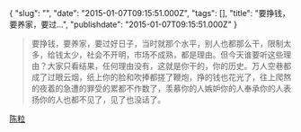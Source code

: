 {
    "slug": "",
    "date": "2015-01-07T09:15:51.000Z",
    "tags": [],
    "title": "要挣钱，要养家，要过...",
    "publishdate": "2015-01-07T09:15:51.000Z"
}


> 要挣钱，要养家，要过好日子，当时就那个水平，别人也都那么干，限制太多，给钱太少，社会不开明，市场不成熟，都是理由。但今天谁要听这些理由？大家只看结果，任何理由没有，这就是你干的，你的历史。万人空巷都成了过眼云烟，纸上你的脸和吹捧都搓了鞭炮，挣的钱也花光了，往上爬熬的夜着的急遭的罪受的累都不作数了，羡慕你的人嫉妒你的人奉承你的人表扬你的人也都不见了，见了也没话了。

[陈粒](http://site.douban.com/chenlee/)

